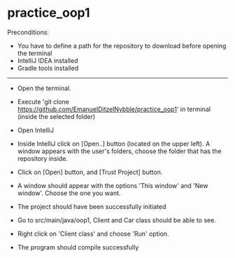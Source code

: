 # practice_oop1

Preconditions: 

- You have to define a path for the repository to download before opening the terminal
- IntelliJ IDEA installed
- Gradle tools installed

--------------------------

- Open the terminal.

- Execute 'git clone https://github.com/EmanuelDitzelNybble/practice_oop1' in terminal (inside the selected folder)

- Open IntelliJ

- Inside IntelliJ click on [Open..] button (located on the upper left). A window appears with the user's folders, choose the folder that has the repository inside. 

- Click on [Open] button, and [Trust Project] button. 

- A window should appear with the options 'This window' and 'New window'. Choose the one you want.

- The project should have been successfully initiated

- Go to src/main/java/oop1, Client and Car class should be able to see.

- Right click on 'Client class' and choose 'Run' option. 

- The program should compile successfully
